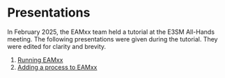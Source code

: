 # Presentations

In February 2025, the EAMxx team held a tutorial at the E3SM All-Hands meeting.
The following presentations were given during the tutorial.
They were edited for clarity and brevity.

1. [Running EAMxx](../presentations/eamxx-tutorial-2025-part1.html)
2. [Adding a process to EAMxx](../presentations/eamxx-tutorial-2025-part2.html)
